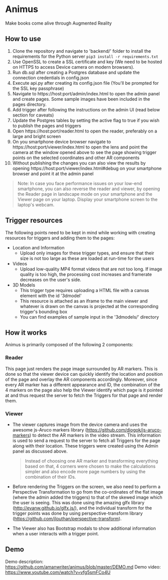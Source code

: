 # Animus
Make books come alive through Augmented Reality

## How to use

1. Clone the repository and navigate to 'backend/' folder to install the requirements for the Python server
`pip3 install -r requirements.txt`
2. Use OpenSSL to create a SSL certificate and key (We need to be hosted on HTTPS to access Device camera on modern browsers).
3. Run db.sql after creating a Postgres database and update the connection credentials in config.json
4. Execute api.py after creating its config.json file (You'll be prompted for the SSL key passphrase)
5. Navigate to https://host:port/admin/index.html to open the admin panel and create pages. Some sample images have been included in the pages directory.
6. Add trigger after following the instructions on the admin UI (read below section for caveats)
7. Update the Postgres tables by setting the active flag to true if you wish to publish the pages and triggers
8. Open https://host:port/reader.html to open the reader, preferably on a large and bright screen
9. On you smartphone device browser navigate to https://host:port/viewer/index.html to open the lens and point the camera at the window opened above to see the page showing trigger points on the selected coordinates and other AR components
10. Without publishing the changes you can also view the results by opening https://host:port/viewer/index.html#debug on your smartphone browser and point it at the admin panel

> Note: In case you face performance issues on your low-end smartphone, you can also reverse the reader and viewer, by opening the Reader page in landscape mode on your smartphone and the Viewer page on your laptop. Display your smartphone screen to the laptop's webcam.

## Trigger resources

The following points need to be kept in mind while working with creating resources for triggers and adding them to the pages:
- Location and Information
  - Upload only images for these trigger types, and ensure that their size is not too large as these are loaded at run-time for the users
- Videos
  - Upload low-quality MP4 format videos that are not too long. If image quality is too high, the processing cost increases and framerate decreases on the user's side.
- 3D Models
  - This trigger type requires uploading a HTML file with a canvas element with the id '3dmodel'
  - This resource is attached as an iframe to the main viewer and whatever is drawn on the canvas is projected at the corresponding trigger's bounding box
  - You can find examples of sample input in the '3dmodels/' directory

## How it works

Animus is primarily composed of the following 2 components:

### Reader

This page just renders the page image surrounded by AR markers. This is done so that the viewer device can quickly identify the location and position of the page and overlay the AR components accordingly. Moreover, since every AR marker has a different appearance and ID, the combination of the 4 markers on the page also help the Viewer identify which page is it pointed at and thus request the server to fetch the Triggers for that page and render them.

### Viewer

- The viewer captures image from the device camera and uses the awesome js-Aruco markers library (https://github.com/diogok/js-aruco-markers) to detect the AR markers in the video stream. This information is used to send a request to the server to fetch all Triggers for the page along with their location. These triggers were created using the Admin panel as discussed above.
  > Instead of choosing one AR marker and transforming everything based on that, 4 corners were chosen to make the calculations simpler and also encode more page numbers by using the combination of their IDs.

- Before rendering the Triggers on the screen, we also need to perform a Perspective Transformation to go from the co-ordinates of the flat image (where the admin added the triggers) to that of the skewed image which the user is seeing. This was done using the amazing glfx library (http://evanw.github.io/glfx.js/), and the individual transform for the trigger points was done by using perspective-transform library (https://github.com/jlouthan/perspective-transform).

- The Viewer also has Bootstrap modals to show additional information when a user interacts with a trigger point.

## Demo

Demo description: https://github.com/amanwriter/animus/blob/master/DEMO.md
Demo video: https://www.youtube.com/watch?v=vfg5smFCo4U
